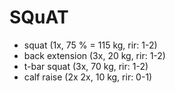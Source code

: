 # SQuAT
* squat (1x, 75 % = 115 kg, rir: 1-2)
* back extension (3x, 20 kg, rir: 1-2)
* t-bar squat (3x, 70 kg, rir: 1-2)
* calf raise (2x 2x, 10 kg, rir: 0-1)
